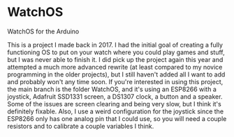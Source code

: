 # WatchOS
WatchOS for the Arduino <br>

This is a project I made back in 2017. I had the initial goal of creating a fully functioning OS to put on your watch where you could play games and stuff, but I was never able to finish it. I did pick up the project again this year and attempted a much more advanced rewrite (at least compared to my novice programming in the older projects), but I still haven't added all I want to add and probably won't any time soon. If you're interested in using this project, the main branch is the folder WatchOS, and it's using an ESP8266 with a joystick, Adafruit SSD1331 screen, a DS1307 clock, a button and a speaker. Some of the issues are screen clearing and being very slow, but I think it's definitely fixable. Also, I use a weird configuration for the joystick since the ESP8266 only has one analog pin that I could use, so you will need a couple resistors and to calibrate a couple variables I think.
